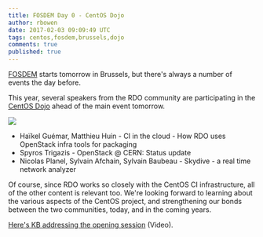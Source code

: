 ```yaml
---
title: FOSDEM Day 0 - CentOS Dojo
author: rbowen
date: 2017-02-03 09:09:49 UTC
tags: centos,fosdem,brussels,dojo
comments: true
published: true
---
```


[FOSDEM](https://fosdem.org/2017/) starts tomorrow in Brussels, but there's always a number of events the day before.

This year, several speakers from the RDO community are participating in the[ CentOS Dojo](https://wiki.centos.org/Events/Dojo/Brussels2017) ahead of the main event tomorrow.

![](https://lh3.googleusercontent.com/-FeC_i7LQ69o/WJRL3AqRjXI/AAAAAAAAbUU/It50pT8d80IMA8qt-RcZt6ja4cM1PHKhQCJoC/w530-h398-p-rw/IMG_-fayn4t.jpg)

* Haïkel Guémar, Matthieu Huin - CI in the cloud - How RDO uses OpenStack infra tools for packaging
* Spyros Trigazis - OpenStack @ CERN: Status update
* Nicolas Planel, Sylvain Afchain, Sylvain Baubeau - Skydive - a real time network analyzer

Of course, since RDO works so closely with the CentOS CI infrastructure, all of the other content is relevant too. We're looking forward to learning about the various aspects of the CentOS project, and strengthening our bonds between the two communities, today, and in the coming years.

[Here's KB addressing the opening session](https://youtu.be/vvQbhelqAYw) (Video).